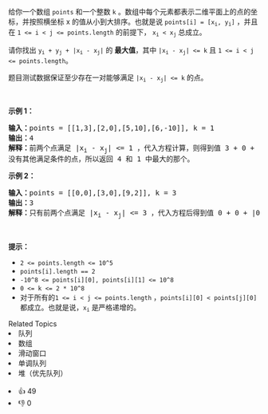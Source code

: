 <p>给你一个数组 <code>points</code> 和一个整数 <code>k</code> 。数组中每个元素都表示二维平面上的点的坐标，并按照横坐标 x 的值从小到大排序。也就是说 <code>points[i] = [x<sub>i</sub>, y<sub>i</sub>]</code> ，并且在 <code>1 &lt;= i &lt; j &lt;= points.length</code> 的前提下， <code>x<sub>i</sub> &lt; x<sub>j</sub></code> 总成立。</p>

<p>请你找出<em> </em><code>y<sub>i</sub>&nbsp;+ y<sub>j</sub>&nbsp;+ |x<sub>i</sub>&nbsp;- x<sub>j</sub>|</code> 的 <strong>最大值</strong>，其中 <code>|x<sub>i</sub>&nbsp;- x<sub>j</sub>|&nbsp;&lt;= k</code> 且 <code>1 &lt;= i &lt; j &lt;= points.length</code>。</p>

<p>题目测试数据保证至少存在一对能够满足 <code>|x<sub>i</sub>&nbsp;- x<sub>j</sub>|&nbsp;&lt;= k</code> 的点。</p>

<p>&nbsp;</p>

<p><strong>示例 1：</strong></p>

<pre><strong>输入：</strong>points = [[1,3],[2,0],[5,10],[6,-10]], k = 1
<strong>输出：</strong>4
<strong>解释：</strong>前两个点满足 |x<sub>i</sub>&nbsp;- x<sub>j</sub>| &lt;= 1 ，代入方程计算，则得到值 3 + 0 + |1 - 2| = 4 。第三个和第四个点也满足条件，得到值 10 + -10 + |5 - 6| = 1 。
没有其他满足条件的点，所以返回 4 和 1 中最大的那个。</pre>

<p><strong>示例 2：</strong></p>

<pre><strong>输入：</strong>points = [[0,0],[3,0],[9,2]], k = 3
<strong>输出：</strong>3
<strong>解释：</strong>只有前两个点满足 |x<sub>i</sub>&nbsp;- x<sub>j</sub>| &lt;= 3 ，代入方程后得到值 0 + 0 + |0 - 3| = 3 。
</pre>

<p>&nbsp;</p>

<p><strong>提示：</strong></p>

<ul>
	<li><code>2 &lt;= points.length &lt;= 10^5</code></li>
	<li><code>points[i].length == 2</code></li>
	<li><code>-10^8&nbsp;&lt;= points[i][0], points[i][1] &lt;= 10^8</code></li>
	<li><code>0 &lt;= k &lt;= 2 * 10^8</code></li>
	<li>对于所有的<code>1 &lt;= i &lt; j &lt;= points.length</code> ，<code>points[i][0] &lt; points[j][0]</code> 都成立。也就是说，<code>x<sub>i</sub></code> 是严格递增的。</li>
</ul>
<div><div>Related Topics</div><div><li>队列</li><li>数组</li><li>滑动窗口</li><li>单调队列</li><li>堆（优先队列）</li></div></div><br><div><li>👍 49</li><li>👎 0</li></div>
